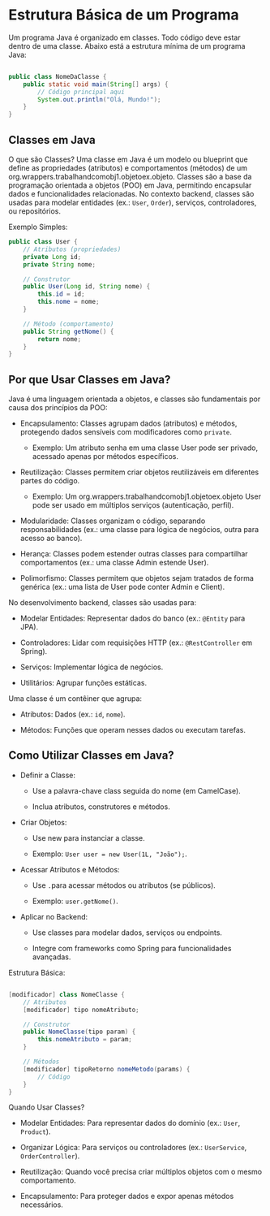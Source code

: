  # Estrutura Básica de um Programa
Um programa Java é organizado em classes. Todo código deve estar dentro de uma classe. Abaixo está a estrutura mínima de um programa Java:
````java

public class NomeDaClasse {
    public static void main(String[] args) {
        // Código principal aqui
        System.out.println("Olá, Mundo!");
    }
}

````


## Classes em Java
O que são Classes?
Uma classe em Java é um modelo ou blueprint que define as propriedades (atributos) e comportamentos (métodos) de um org.wrappers.trabalhandcomobj1.objetoex.objeto. Classes são a base da programação orientada a objetos (POO) em Java, permitindo encapsular dados e funcionalidades relacionadas. No contexto backend, classes são usadas para modelar entidades (ex.: ``User``, ``Order``), serviços, controladores, ou repositórios.

Exemplo Simples:
````java
public class User {
    // Atributos (propriedades)
    private Long id;
    private String nome;

    // Construtor
    public User(Long id, String nome) {
        this.id = id;
        this.nome = nome;
    }

    // Método (comportamento)
    public String getNome() {
        return nome;
    }
}
````
## Por que Usar Classes em Java?
Java é uma linguagem orientada a objetos, e classes são fundamentais por causa dos princípios da POO:
* Encapsulamento: Classes agrupam dados (atributos) e métodos, protegendo dados sensíveis com modificadores como ``private``.
   * Exemplo: Um atributo senha em uma classe User pode ser privado, acessado apenas por métodos específicos.

* Reutilização: Classes permitem criar objetos reutilizáveis em diferentes partes do código.
   * Exemplo: Um org.wrappers.trabalhandcomobj1.objetoex.objeto User pode ser usado em múltiplos serviços (autenticação, perfil).

* Modularidade: Classes organizam o código, separando responsabilidades (ex.: uma classe para lógica de negócios, outra para acesso ao banco).

* Herança: Classes podem estender outras classes para compartilhar comportamentos (ex.: uma classe Admin estende User).

* Polimorfismo: Classes permitem que objetos sejam tratados de forma genérica (ex.: uma lista de User pode conter Admin e Client).

No desenvolvimento backend, classes são usadas para:
* Modelar Entidades: Representar dados do banco (ex.: ``@Entity`` para JPA).

* Controladores: Lidar com requisições HTTP (ex.: ``@RestController`` em Spring).

* Serviços: Implementar lógica de negócios.

* Utilitários: Agrupar funções estáticas.

Uma classe é um contêiner que agrupa:

* Atributos: Dados (ex.: ``id``, ``nome``).

* Métodos: Funções que operam nesses dados ou executam tarefas.

## Como Utilizar Classes em Java?
* Definir a Classe:
   * Use a palavra-chave class seguida do nome (em CamelCase).

   * Inclua atributos, construtores e métodos.

* Criar Objetos:
   * Use new para instanciar a classe.

   * Exemplo: ``User user = new User(1L, "João");``.

* Acessar Atributos e Métodos:
   * Use `` . ``para acessar métodos ou atributos (se públicos).

   * Exemplo: ``user.getNome()``.

* Aplicar no Backend:
   * Use classes para modelar dados, serviços ou endpoints.

   * Integre com frameworks como Spring para funcionalidades avançadas.

Estrutura Básica:
````java

[modificador] class NomeClasse {
    // Atributos
    [modificador] tipo nomeAtributo;

    // Construtor
    public NomeClasse(tipo param) {
        this.nomeAtributo = param;
    }

    // Métodos
    [modificador] tipoRetorno nomeMetodo(params) {
        // Código
    }
}


````

Quando Usar Classes?
* Modelar Entidades: Para representar dados do domínio (ex.: ``User``, ``Product``).

* Organizar Lógica: Para serviços ou controladores (ex.: ``UserService``, ``OrderController``).

* Reutilização: Quando você precisa criar múltiplos objetos com o mesmo comportamento.

* Encapsulamento: Para proteger dados e expor apenas métodos necessários.





